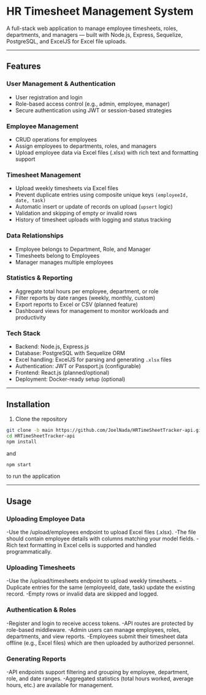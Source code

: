 # HR Timesheet Management System

A full-stack web application to manage employee timesheets, roles, departments, and managers — built with Node.js, Express, Sequelize, PostgreSQL, and ExcelJS for Excel file uploads.

---

## Features

### User Management & Authentication
- User registration and login
- Role-based access control (e.g., admin, employee, manager)
- Secure authentication using JWT or session-based strategies

### Employee Management
- CRUD operations for employees
- Assign employees to departments, roles, and managers
- Upload employee data via Excel files (.xlsx) with rich text and formatting support

### Timesheet Management
- Upload weekly timesheets via Excel files
- Prevent duplicate entries using composite unique keys `(employeeId, date, task)`
- Automatic insert or update of records on upload (`upsert` logic)
- Validation and skipping of empty or invalid rows
- History of timesheet uploads with logging and status tracking

### Data Relationships
- Employee belongs to Department, Role, and Manager
- Timesheets belong to Employees
- Manager manages multiple employees

### Statistics & Reporting
- Aggregate total hours per employee, department, or role
- Filter reports by date ranges (weekly, monthly, custom)
- Export reports to Excel or CSV (planned feature)
- Dashboard views for management to monitor workloads and productivity

### Tech Stack
- Backend: Node.js, Express.js
- Database: PostgreSQL with Sequelize ORM
- Excel handling: ExcelJS for parsing and generating `.xlsx` files
- Authentication: JWT or Passport.js (configurable)
- Frontend: React.js (planned/optional)
- Deployment: Docker-ready setup (optional)

---

## Installation

1. Clone the repository

```bash
git clone -b main https://github.com/JoelNada/HRTimeSheetTracker-api.git
cd HRTimeSheetTracker-api
npm install
```
and 
```bash 
npm start  
```
to run the application

---

## Usage
### Uploading Employee Data
-Use the /upload/employees endpoint to upload Excel files (.xlsx).
-The file should contain employee details with columns matching your model fields.
-Rich text formatting in Excel cells is supported and handled programmatically.

### Uploading Timesheets
-Use the /upload/timesheets endpoint to upload weekly timesheets.
-Duplicate entries for the same (employeeId, date, task) update the existing record.
-Empty rows or invalid data are skipped and logged.

### Authentication & Roles
-Register and login to receive access tokens.
-API routes are protected by role-based middleware.
-Admin users can manage employees, roles, departments, and view reports.
-Employees submit their timesheet data offline (e.g., Excel files) which are then uploaded by authorized personnel.

### Generating Reports
-API endpoints support filtering and grouping by employee, department, role, and date ranges.
-Aggregated statistics (total hours worked, average hours, etc.) are available for management.
